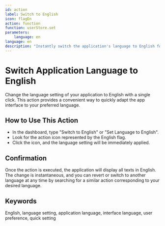 ```yaml
---
id: action
label: Switch to English
icon: flagEn
action: function
function: userStore.set
parameters:
    language: en
language: en
description: "Instantly switch the application's language to English for a seamless user experience."
---
```


# Switch Application Language to English

Change the language setting of your application to English with a single click. This action provides a convenient way to quickly adapt the app interface to your preferred language.

## How to Use This Action

- In the dashboard, type "Switch to English" or "Set Language to English".
- Look for the action icon represented by the English flag.
- Click the icon, and the language setting will be immediately applied.

## Confirmation

Once the action is executed, the application will display all texts in English. The change is instantaneous, and you can revert or switch to another language at any time by searching for a similar action corresponding to your desired language.

## Keywords
English, language setting, application language, interface language, user preference, quick setting
